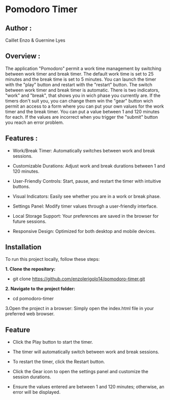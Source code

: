# Pomodoro Timer

## Author : 
Caillet Enzo & Guernine Lyes

## Overview :
The application "Pomodoro" permit a work time management by switching between work timer and break timer. The default work time is set to 25 minutes and the break time is set to 5 minutes. 
You can launch the timer with the "play" button and restart with the "restart" button. 
The switch between work timer and break timer is automatic. There is two indicators, "work" and "break", that shows you in wich phase you currently are.
If the timers don't suit you, you can change them win the "gear" button wich permit an access to a form where you can put your own values for the work timer and the break timer. You can put a value between 1 and 120 minutes for each. 
If the values are incorrect when you trigger the "submit" button you reach an error problem.

## Features :
- Work/Break Timer: Automatically switches between work and break sessions.

- Customizable Durations: Adjust work and break durations between 1 and 120 minutes.

- User-Friendly Controls: Start, pause, and restart the timer with intuitive buttons.

- Visual Indicators: Easily see whether you are in a work or break phase.

- Settings Panel: Modify timer values through a user-friendly interface.

- Local Storage Support: Your preferences are saved in the browser for future sessions.

- Responsive Design: Optimized for both desktop and mobile devices.

## Installation

To run this project locally, follow these steps:

**1. Clone the repository:**  
- git clone https://github.com/enzolerigolo14/pomodoro-timer.git

**2. Navigate to the project folder:**  
- cd pomodoro-timer

3.Open the project in a browser:
Simply open the index.html file in your preferred web browser.

## Feature

- Click the Play button to start the timer.

- The timer will automatically switch between work and break sessions.

- To restart the timer, click the Restart button.

- Click the Gear icon to open the settings panel and customize the session durations.

- Ensure the values entered are between 1 and 120 minutes; otherwise, an error will be displayed.
